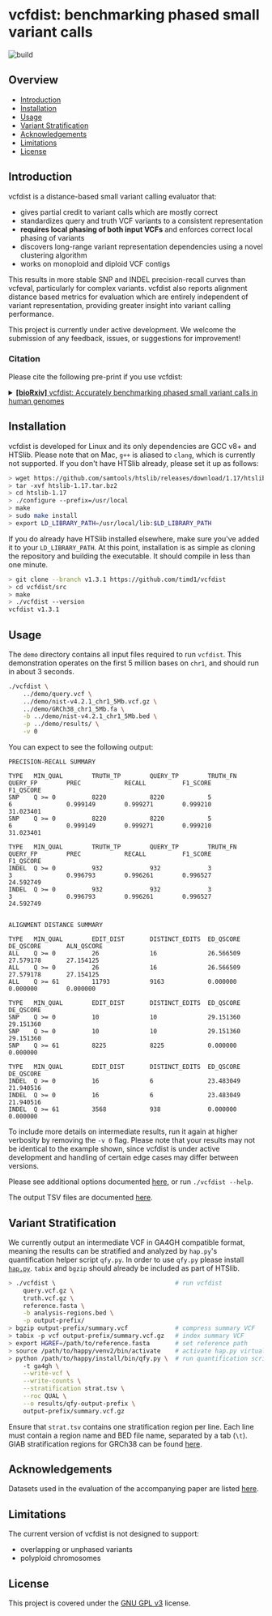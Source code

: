 # vcfdist: benchmarking phased small variant calls
![build](https://github.com/timd1/vcfdist/actions/workflows/build.yml/badge.svg)
<!-- ![Github All Releases](https://img.shields.io/github/downloads/timd1/vcfdist/total.svg) -->

## Overview

* [Introduction](#introduction)
* [Installation](#installation)
* [Usage](#usage)
* [Variant Stratification](#variant-stratification)
* [Acknowledgements](#acknowledgements)
* [Limitations](#limitations)
* [License](#license)


## Introduction
vcfdist is a distance-based small variant calling evaluator that:
- gives partial credit to variant calls which are mostly correct
- standardizes query and truth VCF variants to a consistent representation
- **requires local phasing of both input VCFs** and enforces correct local phasing of variants
- discovers long-range variant representation dependencies using a novel clustering algorithm
- works on monoploid and diploid VCF contigs

This results in more stable SNP and INDEL precision-recall curves than vcfeval, particularly for complex variants. vcfdist also reports alignment distance based metrics for evaluation which are entirely independent of variant representation, providing greater insight into variant calling performance.

This project is currently under active development. We welcome the submission of any feedback, issues, or suggestions for improvement!


### Citation
Please cite the following pre-print if you use vcfdist:

<details>
<summary>
<a href="https://www.biorxiv.org/content/10.1101/2023.03.10.532078v2" target="_blank"><b>[bioRxiv]</b> vcfdist: Accurately benchmarking phased small variant calls in human genomes</a>
</summary>

<pre>
@article {dunn2023vcfdist,
    author = {Dunn, Tim and Narayanasamy, Satish},
    title = {vcfdist: Accurately benchmarking phased small variant calls in human genomes},
    elocation-id = {2023.03.10.532078},
    year = {2023},
    doi = {10.1101/2023.03.10.532078},
    publisher = {Cold Spring Harbor Laboratory},
    URL = {https://www.biorxiv.org/content/10.1101/2023.03.10.532078v2},
    eprint = {https://biorxiv.org/content/10.1101/2023.03.10.532078.full.pdf},
    journal = {bioRxiv}
}
</pre>
</details>


## Installation

vcfdist is developed for Linux and its only dependencies are GCC v8+ and HTSlib. Please note that on Mac, `g++` is aliased to `clang`, which is currently not supported. If you don't have HTSlib already, please set it up as follows:
```bash
> wget https://github.com/samtools/htslib/releases/download/1.17/htslib-1.17.tar.bz2
> tar -xvf htslib-1.17.tar.bz2
> cd htslib-1.17
> ./configure --prefix=/usr/local
> make
> sudo make install
> export LD_LIBRARY_PATH=/usr/local/lib:$LD_LIBRARY_PATH
```
If you do already have HTSlib installed elsewhere, make sure you've added it to your `LD_LIBRARY_PATH`. At this point, installation is as simple as cloning the repository and building the executable. It should compile in less than one minute.

```bash
> git clone --branch v1.3.1 https://github.com/timd1/vcfdist
> cd vcfdist/src
> make
> ./vcfdist --version
vcfdist v1.3.1
```


## Usage

The `demo` directory contains all input files required to run `vcfdist`. This demonstration operates on the first 5 million bases on `chr1`, and should run in about 3 seconds.
```bash
./vcfdist \
    ../demo/query.vcf \
    ../demo/nist-v4.2.1_chr1_5Mb.vcf.gz \
    ../demo/GRCh38_chr1_5Mb.fa \
    -b ../demo/nist-v4.2.1_chr1_5Mb.bed \
    -p ../demo/results/ \
    -v 0
```

You can expect to see the following output:

```
PRECISION-RECALL SUMMARY
 
TYPE   MIN_QUAL        TRUTH_TP        QUERY_TP        TRUTH_FN        QUERY_FP        PREC            RECALL          F1_SCORE        F1_QSCORE
SNP    Q >= 0          8220            8220            5               6               0.999149        0.999271        0.999210        31.023401
SNP    Q >= 0          8220            8220            5               6               0.999149        0.999271        0.999210        31.023401
 
TYPE   MIN_QUAL        TRUTH_TP        QUERY_TP        TRUTH_FN        QUERY_FP        PREC            RECALL          F1_SCORE        F1_QSCORE
INDEL  Q >= 0          932             932             3               3               0.996793        0.996261        0.996527        24.592749
INDEL  Q >= 0          932             932             3               3               0.996793        0.996261        0.996527        24.592749
 
 
ALIGNMENT DISTANCE SUMMARY
 
TYPE   MIN_QUAL        EDIT_DIST       DISTINCT_EDITS  ED_QSCORE       DE_QSCORE       ALN_QSCORE
ALL    Q >= 0          26              16              26.566509       27.579178       27.154125
ALL    Q >= 0          26              16              26.566509       27.579178       27.154125
ALL    Q >= 61         11793           9163            0.000000        0.000000        0.000000
 
TYPE   MIN_QUAL        EDIT_DIST       DISTINCT_EDITS  ED_QSCORE       DE_QSCORE
SNP    Q >= 0          10              10              29.151360       29.151360
SNP    Q >= 0          10              10              29.151360       29.151360
SNP    Q >= 61         8225            8225            0.000000        0.000000
 
TYPE   MIN_QUAL        EDIT_DIST       DISTINCT_EDITS  ED_QSCORE       DE_QSCORE
INDEL  Q >= 0          16              6               23.483049       21.940516
INDEL  Q >= 0          16              6               23.483049       21.940516
INDEL  Q >= 61         3568            938             0.000000        0.000000
```

To include more details on intermediate results, run it again at higher verbosity by removing the `-v 0` flag.
Please note that your results may not be identical to the example shown, since vcfdist is under active development and handling of certain edge cases may differ between versions.

Please see additional options documented <a href="./src/README.md">here</a>, or run `./vcfdist --help`.

The output TSV files are documented <a href="./docs/outputs.md">here</a>.


## Variant Stratification

We currently output an intermediate VCF in GA4GH compatible format, meaning the results can be stratified and analyzed by `hap.py`'s quantification helper script `qfy.py`.
In order to use `qfy.py` please install <a href="https://github.com/Illumina/hap.py">`hap.py`</a>.
`tabix` and `bgzip` should already be included as part of HTSlib.

```bash
> ./vcfdist \                                 # run vcfdist
    query.vcf.gz \
    truth.vcf.gz \
    reference.fasta \
    -b analysis-regions.bed \
    -p output-prefix/
> bgzip output-prefix/summary.vcf             # compress summary VCF
> tabix -p vcf output-prefix/summary.vcf.gz   # index summary VCF
> export HGREF=/path/to/reference.fasta       # set reference path
> source /path/to/happy/venv2/bin/activate    # activate hap.py virtualenv
> python /path/to/happy/install/bin/qfy.py \  # run quantification script
    -t ga4gh \
    --write-vcf \
    --write-counts \
    --stratification strat.tsv \
    --roc QUAL \
    --o results/qfy-output-prefix \
    output-prefix/summary.vcf.gz
```
Ensure that `strat.tsv` contains one stratification region per line. 
Each line must contain a region name and BED file name, separated by a tab (`\t`).
GIAB stratification regions for GRCh38 can be found <a href="https://github.com/genome-in-a-bottle/genome-stratifications/tree/master/GRCh38">here</a>.


## Acknowledgements
Datasets used in the evaluation of the accompanying paper are listed <a href="./data/README.md">here</a>.

## Limitations
The current version of vcfdist is not designed to support:
- overlapping or unphased variants
- polyploid chromosomes

## License
This project is covered under the <a href="LICENSE">GNU GPL v3</a> license.
